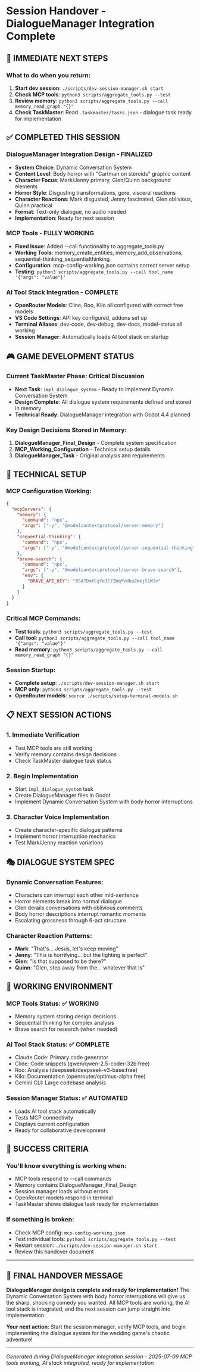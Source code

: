 # Session Handover - DialogueManager Integration Complete

## 🎯 **IMMEDIATE NEXT STEPS**

### **What to do when you return:**
1. **Start dev session**: `./scripts/dev-session-manager.sh start`
2. **Check MCP tools**: `python3 scripts/aggregate_tools.py --test`
3. **Review memory**: `python3 scripts/aggregate_tools.py --call memory_read_graph "{}"`
4. **Check TaskMaster**: Read `.taskmaster/tasks.json` - dialogue task ready for implementation

## ✅ **COMPLETED THIS SESSION**

### **DialogueManager Integration Design - FINALIZED**
- **System Choice**: Dynamic Conversation System
- **Content Level**: Body horror with "Cartman on steroids" graphic content
- **Character Focus**: Mark/Jenny primary, Glen/Quinn background elements
- **Horror Style**: Disgusting transformations, gore, visceral reactions
- **Character Reactions**: Mark disgusted, Jenny fascinated, Glen oblivious, Quinn practical
- **Format**: Text-only dialogue, no audio needed
- **Implementation**: Ready for next session

### **MCP Tools - FULLY WORKING**
- **Fixed Issue**: Added --call functionality to aggregate_tools.py
- **Working Tools**: memory_create_entities, memory_add_observations, sequential-thinking_sequentialthinking
- **Configuration**: mcp-config-working.json contains correct server setup
- **Testing**: `python3 scripts/aggregate_tools.py --call tool_name '{"args": "value"}'`

### **AI Tool Stack Integration - COMPLETE**
- **OpenRouter Models**: Cline, Roo, Kilo all configured with correct free models
- **VS Code Settings**: API key configured, addons set up
- **Terminal Aliases**: dev-code, dev-debug, dev-docs, model-status all working
- **Session Manager**: Automatically loads AI tool stack on startup

## 🎮 **GAME DEVELOPMENT STATUS**

### **Current TaskMaster Phase**: Critical Discussion
- **Next Task**: `impl_dialogue_system` - Ready to implement Dynamic Conversation System
- **Design Complete**: All dialogue system requirements defined and stored in memory
- **Technical Ready**: DialogueManager integration with Godot 4.4 planned

### **Key Design Decisions Stored in Memory**:
1. **DialogueManager_Final_Design** - Complete system specification
2. **MCP_Working_Configuration** - Technical setup details
3. **DialogueManager_Task** - Original analysis and requirements

## 🔧 **TECHNICAL SETUP**

### **MCP Configuration Working**:
```json
{
  "mcpServers": {
    "memory": {
      "command": "npx",
      "args": ["-y", "@modelcontextprotocol/server-memory"]
    },
    "sequential-thinking": {
      "command": "npx",
      "args": ["-y", "@modelcontextprotocol/server-sequential-thinking"]
    },
    "brave-search": {
      "command": "npx",
      "args": ["-y", "@modelcontextprotocol/server-brave-search"],
      "env": {
        "BRAVE_API_KEY": "BSA7DmfCgYe3E72WqMVdkuZmkj51W3v"
      }
    }
  }
}
```

### **Critical MCP Commands**:
- **Test tools**: `python3 scripts/aggregate_tools.py --test`
- **Call tool**: `python3 scripts/aggregate_tools.py --call tool_name '{"args": "value"}'`
- **Read memory**: `python3 scripts/aggregate_tools.py --call memory_read_graph "{}"`

### **Session Startup**:
- **Complete setup**: `./scripts/dev-session-manager.sh start`
- **MCP only**: `python3 scripts/aggregate_tools.py --test`
- **OpenRouter models**: `source ./scripts/setup-terminal-models.sh`

## 📋 **NEXT SESSION ACTIONS**

### **1. Immediate Verification**
- Test MCP tools are still working
- Verify memory contains design decisions
- Check TaskMaster dialogue task status

### **2. Begin Implementation**
- Start `impl_dialogue_system` task
- Create DialogueManager files in Godot
- Implement Dynamic Conversation System with body horror interruptions

### **3. Character Voice Implementation**
- Create character-specific dialogue patterns
- Implement horror interruption mechanics
- Test Mark/Jenny reaction variations

## 🎭 **DIALOGUE SYSTEM SPEC**

### **Dynamic Conversation Features**:
- Characters can interrupt each other mid-sentence
- Horror elements break into normal dialogue
- Glen derails conversations with oblivious comments
- Body horror descriptions interrupt romantic moments
- Escalating grossness through 6-act structure

### **Character Reaction Patterns**:
- **Mark**: "That's... Jesus, let's keep moving"
- **Jenny**: "This is horrifying... but the lighting is perfect"
- **Glen**: "Is that supposed to be there?"
- **Quinn**: "Glen, step away from the... whatever that is"

## 🔄 **WORKING ENVIRONMENT**

### **MCP Tools Status**: ✅ **WORKING**
- Memory system storing design decisions
- Sequential thinking for complex analysis
- Brave search for research (when needed)

### **AI Tool Stack Status**: ✅ **COMPLETE**
- Claude Code: Primary code generator
- Cline: Code snippets (qwen/qwen-2.5-coder-32b:free)
- Roo: Analysis (deepseek/deepseek-v3-base:free)
- Kilo: Documentation (openrouter/optimus-alpha:free)
- Gemini CLI: Large codebase analysis

### **Session Manager Status**: ✅ **AUTOMATED**
- Loads AI tool stack automatically
- Tests MCP connectivity
- Displays current configuration
- Ready for collaborative development

## 🎯 **SUCCESS CRITERIA**

### **You'll know everything is working when:**
- MCP tools respond to --call commands
- Memory contains DialogueManager_Final_Design
- Session manager loads without errors
- OpenRouter models respond in terminal
- TaskMaster shows dialogue task ready for implementation

### **If something is broken:**
- Check MCP config: `mcp-config-working.json`
- Test individual tools: `python3 scripts/aggregate_tools.py --test`
- Restart session: `./scripts/dev-session-manager.sh start`
- Review this handover document

---

## 🚀 **FINAL HANDOVER MESSAGE**

**DialogueManager design is complete and ready for implementation!** The Dynamic Conversation System with body horror interruptions will give us the sharp, shocking comedy you wanted. All MCP tools are working, the AI tool stack is integrated, and the next session can jump straight into implementation.

**Your next action**: Start the session manager, verify MCP tools, and begin implementing the dialogue system for the wedding game's chaotic adventure!

---

*Generated during DialogueManager integration session - 2025-07-09*
*MCP tools working, AI stack integrated, ready for implementation*